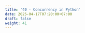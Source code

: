 ```yaml
---
title: '40 - Concurrency in Python'
date: 2025-04-17T07:20:00+07:00
draft: false
weight: 41
---
```

